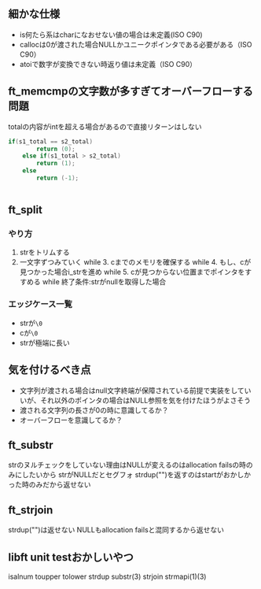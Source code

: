 ## 細かな仕様
- is何たら系はcharになおせない値の場合は未定義(ISO C90)
- callocは0が渡された場合NULLかユニークポインタである必要がある（ISO C90）
- atoiで数字が変換できない時返り値は未定義（ISO C90）

## ft_memcmpの文字数が多すぎてオーバーフローする問題
totalの内容がintを超える場合があるので直接リターンはしない
```c
if(s1_total == s2_total)
		return (0);
	else if(s1_total > s2_total)
		return (1);
	else
		return (-1);
		
```

## ft_split

### やり方

1. strをトリムする
2. 一文字ずつみていく
while 3. cまでのメモリを確保する
while 4. もし、cが見つかった場合i_strを進め
while 5. cが見つからない位置までポインタをすすめる
while 終了条件:strがnullを取得した場合

### エッジケース一覧
- strが`\0`
- cが`\0`
- strが極端に長い

## 気を付けるべき点
- 文字列が渡される場合はnull文字終端が保障されている前提で実装をしていいが、それ以外のポインタの場合はNULL参照を気を付けたほうがよさそう
- 渡される文字列の長さが0の時に意識してるか？
- オーバーフローを意識してるか？

## ft_substr
strのヌルチェックをしていない理由はNULLが変えるのはallocation failsの時のみにしたいから
strがNULLだとセグフォ
strdup("")を返すのはstartがおかしかった時のみだから返せない

## ft_strjoin
strdup("")は返せない
NULLもallocation failsと混同するから返せない

## 

## 

## libft unit testおかしいやつ
isalnum
toupper
tolower
strdup
substr(3)
strjoin
strmapi(1)(3)
